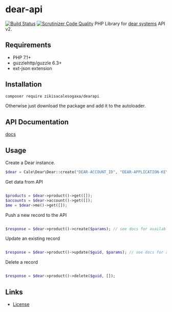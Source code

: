 # dear-api
[![Build Status](https://travis-ci.com/UmiMood/dear-api.svg?token=4CfuxCuzvs5i12ZugsAZ&branch=master)](https://travis-ci.com/UmiMood/dear-api)
[![Scrutinizer Code Quality](https://scrutinizer-ci.com/g/UmiMood/dear-api/badges/quality-score.png?b=master)](https://scrutinizer-ci.com/g/UmiMood/dear-api/?branch=master)
PHP Library for [dear systems](https://dearinventory.docs.apiary.io) API v2.

## Requirements

* PHP 7.1+
* guzzlehttp/guzzle 6.3+
* ext-json extension

## Installation

```bash
composer require zikisacalesogaxa/dearapi
```

Otherwise just download the package and add it to the autoloader.

## API Documentation
[docs](https://dearinventory.docs.apiary.io)

## Usage


Create a Dear instance.
```php
$dear = Cale\Dear\Dear::create("DEAR-ACCOUNT_ID", "DEAR-APPLICATION-KEY");
```

Get data from API
```php

$products = $dear->product()->get([]);
$accounts = $dear->account()->get([]);
$me = $dear->me()->get([]);

```

Push a new record to the API
```php

$response = $dear->product()->create($params); // see docs for available parameters

```

Update an existing record
```php

$response = $dear->product()->update($guid, $params); // see docs for available parameters

```

Delete a record
```php

$response = $dear->product()->delete($guid, []);

```

## Links ##
 * [License](./LICENSE)
